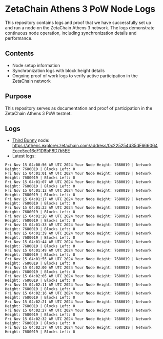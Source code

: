 # ZetaChain Athens 3 PoW Node Logs
This repository contains logs and proof that we have successfully set up and run a node on the ZetaChain Athens 3 network. The logs demonstrate continuous node operation, including synchronization details and performance.

## Contents
- Node setup information
- Synchronization logs with block height details
- Ongoing proof of work logs to verify active participation in the ZetaChain network

## Purpose
This repository serves as documentation and proof of participation in the ZetaChain Athens 3 PoW testnet.

## Logs

- [Third Bunny](https://thirdbunny.xyz/) node: https://athens.explorer.zetachain.com/address/0x225254d35dE666064Eccc5ce16eF1D8bF8D7b5EE
- Latest logs:
```
Fri Nov 15 04:00:56 AM UTC 2024 Your Node Height: 7680019 | Network Height: 7680019 | Blocks Left: 0
Fri Nov 15 04:01:01 AM UTC 2024 Your Node Height: 7680019 | Network Height: 7680019 | Blocks Left: 0
Fri Nov 15 04:01:07 AM UTC 2024 Your Node Height: 7680019 | Network Height: 7680019 | Blocks Left: 0
Fri Nov 15 04:01:12 AM UTC 2024 Your Node Height: 7680019 | Network Height: 7680019 | Blocks Left: 0
Fri Nov 15 04:01:17 AM UTC 2024 Your Node Height: 7680019 | Network Height: 7680019 | Blocks Left: 0
Fri Nov 15 04:01:23 AM UTC 2024 Your Node Height: 7680019 | Network Height: 7680019 | Blocks Left: 0
Fri Nov 15 04:01:28 AM UTC 2024 Your Node Height: 7680019 | Network Height: 7680019 | Blocks Left: 0
Fri Nov 15 04:01:33 AM UTC 2024 Your Node Height: 7680019 | Network Height: 7680019 | Blocks Left: 0
Fri Nov 15 04:01:39 AM UTC 2024 Your Node Height: 7680019 | Network Height: 7680019 | Blocks Left: 0
Fri Nov 15 04:01:44 AM UTC 2024 Your Node Height: 7680019 | Network Height: 7680019 | Blocks Left: 0
Fri Nov 15 04:01:49 AM UTC 2024 Your Node Height: 7680019 | Network Height: 7680019 | Blocks Left: 0
Fri Nov 15 04:01:55 AM UTC 2024 Your Node Height: 7680019 | Network Height: 7680019 | Blocks Left: 0
Fri Nov 15 04:02:00 AM UTC 2024 Your Node Height: 7680019 | Network Height: 7680019 | Blocks Left: 0
Fri Nov 15 04:02:05 AM UTC 2024 Your Node Height: 7680019 | Network Height: 7680019 | Blocks Left: 0
Fri Nov 15 04:02:11 AM UTC 2024 Your Node Height: 7680019 | Network Height: 7680019 | Blocks Left: 0
Fri Nov 15 04:02:16 AM UTC 2024 Your Node Height: 7680019 | Network Height: 7680019 | Blocks Left: 0
Fri Nov 15 04:02:21 AM UTC 2024 Your Node Height: 7680019 | Network Height: 7680019 | Blocks Left: 0
Fri Nov 15 04:02:27 AM UTC 2024 Your Node Height: 7680019 | Network Height: 7680019 | Blocks Left: 0
Fri Nov 15 04:02:32 AM UTC 2024 Your Node Height: 7680019 | Network Height: 7680019 | Blocks Left: 0
Fri Nov 15 04:02:37 AM UTC 2024 Your Node Height: 7680019 | Network Height: 7680019 | Blocks Left: 0
```
